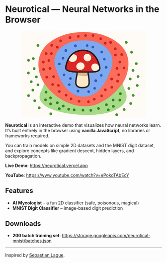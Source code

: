 # Neurotical — Neural Networks in the Browser

<p align="center">
<img src="./images/mushroom.png" alt="Neurotical Mushroom" width="400" />
</p>

**Neurotical** is an interactive demo that visualizes how neural networks learn.  
It’s built entirely in the browser using **vanilla JavaScript**, no libraries or frameworks required.

You can train models on simple 2D datasets and the MNIST digit dataset, and explore concepts like gradient descent, hidden layers, and backpropagation.

**Live Demo**: https://neurotical.vercel.app

**YouTube**: https://www.youtube.com/watch?v=ePokoTAbEcY

## Features

- **AI Mycologist** – a fun 2D classifier (safe, poisonous, magical)
- **MNIST Digit Classifier** – image-based digit prediction

## Downloads

- **200 batch training set**: https://storage.googleapis.com/neurotical-mnist/batches.json

---

Inspired by [Sebastian Lague](https://www.youtube.com/watch?v=hfMk-kjRv4c).
